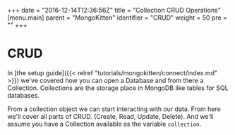 +++
date = "2016-12-14T12:36:56Z"
title = "Collection CRUD Operations"
[menu.main]
  parent = "MongoKitten"
  identifier = "CRUD"
  weight = 50
  pre = "<i class='fa'></i>"
+++

# CRUD

In [the setup guide]({{< relref "tutorials/mongokitten/connect/index.md" >}}) we've covered how you can open a Database and from there a Collection. Collections are the storage place in MongoDB like tables for SQL databases.

From a collection object we can start interacting with our data. From here we'll cover all parts of CRUD.
(Create, Read, Update, Delete). And we'll assume you have a Collection available as the variable `collection`.
